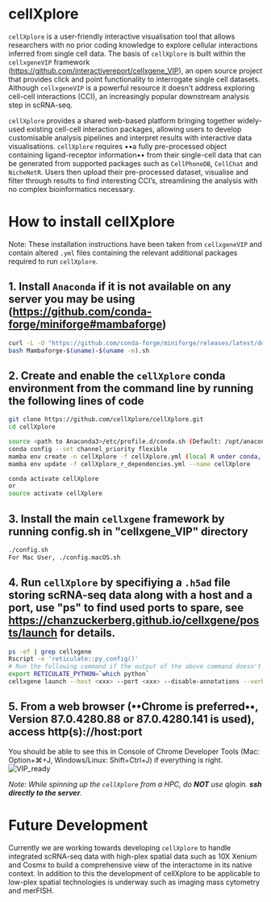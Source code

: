 # cellXplore

`cellXplore` is a user-friendly interactive visualisation tool that allows researchers with no prior coding knowledge to explore cellular interactions inferred from single cell data. The basis of `cellXplore` is built within the `cellxgeneVIP` framework (https://github.com/interactivereport/cellxgene_VIP), an open source project that provides click and point functionality to interrogate single cell datasets. Although `cellxgeneVIP` is a powerful resource it doesn't address exploring cell-cell interactions (CCI), an increasingly popular downstream analysis step in scRNA-seq. 

`cellXplore` provides a shared web-based platform bringing together widely-used existing cell-cell interaction packages, allowing users to develop customisable analysis pipelines and interpret results with interactive data visualisations. `cellXplore` requires ••a fully pre-processed object containing ligand-receptor information•• from their single-cell data that can be generated from supported packages such as `CellPhoneDB`, `CellChat` and `NicheNetR`. Users then upload their pre-processed dataset, visualise and filter through results to find interesting CCI’s, streamlining the analysis with no complex bioinformatics necessary. 

# How to install cellXplore

Note: These installation instructions have been taken from `cellxgeneVIP` and contain altered `.yml` files containing the relevant additional packages required to run `cellXplore`.

## 1. Install `Anaconda` if it is not available on any server you may be using (https://github.com/conda-forge/miniforge#mambaforge)
``` bash
curl -L -O "https://github.com/conda-forge/miniforge/releases/latest/download/Mambaforge-$(uname)-$(uname -m).sh"
bash Mambaforge-$(uname)-$(uname -m).sh
```

## 2. Create and enable the `cellXplore` conda environment from the command line by running the following lines of code
``` bash
git clone https://github.com/cellXplore/cellXplore.git
cd cellXplore

source <path to Anaconda3>/etc/profile.d/conda.sh (Default: /opt/anaconda3/etc/profile.d/conda.sh)
conda config --set channel_priority flexible
mamba env create -n cellXplore -f cellXplore.yml (local R under conda, no root privilege needed)
mamba env update -f cellXplore_r_dependencies.yml --name cellXplore

conda activate cellXplore
or
source activate cellXplore
```
## 3. Install the main `cellxgene` framework by running config.sh in "cellxgene_VIP" directory
```bash
./config.sh
For Mac User, ./config.macOS.sh
```

## 4. Run `cellXplore` by specifiying a `.h5ad` file storing scRNA-seq data along with a host and a port, use "ps" to find used ports to spare, see https://chanzuckerberg.github.io/cellxgene/posts/launch for details.
``` bash
ps -ef | grep cellxgene
Rscript -e 'reticulate::py_config()'
# Run the following command if the output of the above command doesn't point to the `Python` in your env.
export RETICULATE_PYTHON=`which python`
cellxgene launch --host <xxx> --port <xxx> --disable-annotations --verbose <h5ad file>
```

## 5. From a web browser (••Chrome is preferred••, Version 87.0.4280.88 or 87.0.4280.141 is used), access http(s)://host:port


You should be able to see this in Console of Chrome Developer Tools (Mac: Option+⌘+J, Windows/Linux: Shift+Ctrl+J) if everything is right.
![VIP_ready](https://user-images.githubusercontent.com/29576524/92059839-46482d00-ed60-11ea-8890-8e1b513a1656.png)

*Note: While spinning up the `cellXplore` from a HPC, do **NOT** use qlogin. **ssh directly to the server**.*

# Future Development
Currently we are working towards developing `cellXplore` to handle integrated scRNA-seq data with high-plex spatial data such as 10X Xenium and Cosmx to build a comprehensive view of the interactome in its native context. In addition to this the development of cellXplore to be applicable to low-plex spatial technologies is underway such as imaging mass cytometry and merFISH.